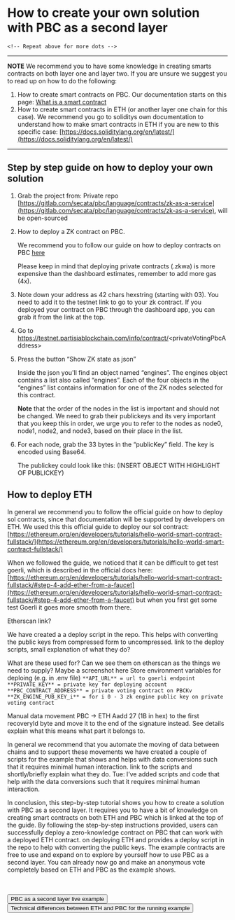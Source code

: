 # How to create your own solution with PBC as a second layer
<div class="dot-navigation">
    <a class="dot-navigation__item" href="pbc-as-second-layer.html"></a>
    <a class="dot-navigation__item" href="pbc-as-a-second-layer-live-example-ethereum.html"></a>
    <a class="dot-navigation__item dot-navigation__item--active" href="pbc-as-a-second-layer-how-to-create-your-own-solution.html"></a>
    <a class="dot-navigation__item" href="pbc-as-second-layer-technical-differences-eth-pbc.html"></a>

    <!-- Repeat above for more dots -->
</div>

---
**NOTE** We recommend you to have some knowledge in creating smarts contracts on both layer one and layer two. If you are unsure we suggest you to read up on how to do the following: 

1. How to create smart contracts on PBC. Our documentation starts on this page: [What is a smart contract](../contract-development.md)
2. How to create smart contracts in ETH (or another layer one chain for this case).
    We recommend you go to soliditys own documentation to understand how to make smart contracts in ETH if you are new to this specific case: [https://docs.soliditylang.org/en/latest/](https://docs.soliditylang.org/en/latest/)
---

## Step by step guide on how to deploy your own solution
1. Grab the project from: Private repo [https://gitlab.com/secata/pbc/language/contracts/zk-as-a-service](https://gitlab.com/secata/pbc/language/contracts/zk-as-a-service), will be open-sourced

2. How to deploy a ZK contract on PBC.
   
    We recommend you to follow our guide on how to deploy contracts on PBC [here](../contract-compilation.md)
    
    Please keep in mind that deploying private contracts (.zkwa) is more expensive than the dashboard estimates, remember to add more gas (4x).
   
3. Note down your address as 42 chars hexstring (starting with 03). You need to add it to the testnet link to go to your zk contract. If you deployed your contract on PBC through the dashboard app, you can grab it from the link at the top. 
   
4. Go to https://testnet.partisiablockchain.com/info/contract/<privateVotingPbcAddress\>
   
5. Press the button “Show ZK state as json”

    Inside the json you'll find an object named “engines”. The engines object contains a list also called “engines”. Each of the four objects in the “engines” list contains information for one of the ZK nodes selected for this contract. 
    
    **Note** that the order of the nodes in the list is important and should not be changed. We need to grab their publickeys and its very important that you keep this in order, we urge you to refer to the nodes as node0, node1, node2, and node3, based on their place in the list.

6. For each node, grab the 33 bytes in the “publicKey” field. The key is encoded using Base64.

    The publickey could look like this: (INSERT OBJECT WITH HIGHLIGHT OF PUBLICKEY)<todo>


## How to deploy ETH
In general we recommend you to follow the official guide on how to deploy sol contracts, since that documentation will be supported by developers on ETH. We used this this official guide to deploy our sol contract: [https://ethereum.org/en/developers/tutorials/hello-world-smart-contract-fullstack/](https://ethereum.org/en/developers/tutorials/hello-world-smart-contract-fullstack/)

When we followed the guide, we noticed that it can be difficult to get test goerli, which is described in the official docs here: [https://ethereum.org/en/developers/tutorials/hello-world-smart-contract-fullstack/#step-4-add-ether-from-a-faucet](https://ethereum.org/en/developers/tutorials/hello-world-smart-contract-fullstack/#step-4-add-ether-from-a-faucet) but when you first get some test Goerli it goes more smooth from there. 

Etherscan link? <todo>

We have created a a deploy script in the repo. This helps with converting the public keys from compressed form to uncompressed. <todo> link to the deploy scripts, small explanation of what they do?

What are these used for? Can we see them on etherscan as the things we need to supply? Maybe a screenshot here <todo>
Store environment variables for deploing (e.g. in .env file)
`**API_URL** = url to goerli endpoint
**PRIVATE_KEY** = private key for deploying account
**PBC_CONTRACT_ADDRESS** = private voting contract on PBCKv
**ZK_ENGINE_PUB_KEY_i** = for i 0 - 3 zk engine public key on private voting contract`

Manual data movement PBC -> ETH
Aadd 27 (1B in hex) to the first recoveryId byte and move it to the end of the signature instead. See details <todo> explain what this means what part it belongs to. 

In general we recommend that you automate the moving of data between chains and to support these movements we have created a couple of scripts for the example that shows and helps with data conversions such that it requires minimal human interaction. 
<todo> link to the scripts and shortly/briefly explain what they do.
Tue: I’ve added scripts and code that help with the data conversions such that it requires minimal human interaction.

In conclusion, this step-by-step tutorial shows you how to create a solution with PBC as a second layer. It requires you to have a bit of knowledge on creating smart contracts on both ETH and PBC which is linked at the top of the guide. By following the step-by-step instructions provided, users can successfully deploy a zero-knowledge contract on PBC that can work with a deployed ETH contract. on deploying ETH and provides a deploy script in the repo to help with converting the public keys. The example contracts are free to use and expand on to explore by yourself how to use PBC as a second layer. You can already now go and make an anonymous vote completely based on ETH and PBC as the example shows. 

<br><br>[<button class="button-pretty bprev" role="button">PBC as a second layer live example</button>](pbc-as-a-second-layer-live-example-ethereum.md) [<button class="button-pretty bnext" role="button">Technical differences between ETH and PBC for the running example</button>](pbc-as-second-layer-technical-differences-eth-pbc.md)